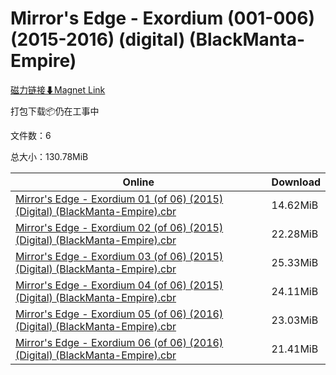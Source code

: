 # Mirror's Edge - Exordium (001-006) (2015-2016) (digital) (BlackManta-Empire)

[磁力链接⬇Magnet Link](magnet:?xt=urn:btih:5add39cafd8189e93cb158b981499cacdc48ffdc&dn=Mirror%27s%20Edge%20-%20Exordium%20%28001-006%29%20%282015-2016%29%20%28digital%29%20%28BlackManta-Empire%29)

打包下载📦仍在工事中

文件数：6

总大小：130.78MiB

Online | Download
--- | ---
[Mirror's Edge - Exordium 01 (of 06) (2015) (Digital) (BlackManta-Empire).cbr](https://github.com/alicewish/markdown/blob/master/comic/Mirrors-Edge-Exordium-01-of-06-2015-Digital-BlackManta-Empire-cbr.md) | 14.62MiB
[Mirror's Edge - Exordium 02 (of 06) (2015) (Digital) (BlackManta-Empire).cbr](https://github.com/alicewish/markdown/blob/master/comic/Mirrors-Edge-Exordium-02-of-06-2015-Digital-BlackManta-Empire-cbr.md) | 22.28MiB
[Mirror's Edge - Exordium 03 (of 06) (2015) (Digital) (BlackManta-Empire).cbr](https://github.com/alicewish/markdown/blob/master/comic/Mirrors-Edge-Exordium-03-of-06-2015-Digital-BlackManta-Empire-cbr.md) | 25.33MiB
[Mirror's Edge - Exordium 04 (of 06) (2015) (Digital) (BlackManta-Empire).cbr](https://github.com/alicewish/markdown/blob/master/comic/Mirrors-Edge-Exordium-04-of-06-2015-Digital-BlackManta-Empire-cbr.md) | 24.11MiB
[Mirror's Edge - Exordium 05 (of 06) (2016) (Digital) (BlackManta-Empire).cbr](https://github.com/alicewish/markdown/blob/master/comic/Mirrors-Edge-Exordium-05-of-06-2016-Digital-BlackManta-Empire-cbr.md) | 23.03MiB
[Mirror's Edge - Exordium 06 (of 06) (2016) (Digital) (BlackManta-Empire).cbr](https://github.com/alicewish/markdown/blob/master/comic/Mirrors-Edge-Exordium-06-of-06-2016-Digital-BlackManta-Empire-cbr.md) | 21.41MiB